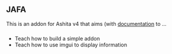 ## JAFA

This is an addon for Ashita v4 that aims (with [documentation](./Manual/Guide.MD) to ...
###
- Teach how to build a simple addon
- Teach how to use imgui to display information

